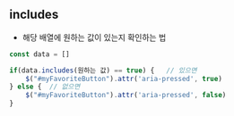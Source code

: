 ## includes

* 해당 배열에 원하는 값이 있는지 확인하는 법
~~~javascript
const data = []

if(data.includes(원하는 값) == true) {   // 있으면
    $("#myFavoriteButton").attr('aria-pressed', true)
} else {  // 없으면
    $("#myFavoriteButton").attr('aria-pressed', false)
}
~~~
